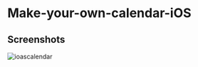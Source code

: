 # Make-your-own-calendar-iOS

## Screenshots

![ioascalendar](https://user-images.githubusercontent.com/30049169/43880459-2e9dbb2c-9bc6-11e8-8d8e-0a0295dd46b4.jpeg)
